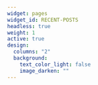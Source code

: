 ```yaml
---
widget: pages
widget_id: RECENT-POSTS
headless: true
weight: 1
active: true
design:
  columns: "2"
  background:
    text_color_light: false
    image_darken: ""
---
```

